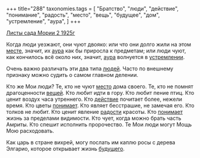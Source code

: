 +++
title="288"
taxonomies.tags = [
 "Братство",
 "люди",
 "действие",
 "понимание",
 "радость",
 "место",
 "вещь",
 "будущее",
 "дом",
 "устремление",
 "аура",
]
+++

[Листы сада Мории 2 1925г](/agni/1925)

Когда люди уезжают, они чуют двояко: или что они долго жили на этом [месте](/tags/[место](/tags/место)), значит, их [аура](/tags/аура) как бы приросла к предметам; или люди чуют, как кончилось всё около них, значит, [аура](/tags/аура) волнуется в [устремлении](/tags/устремление).   

Очень важно различать эти два типа [людей](/tags/люди). Часто по внешнему признаку можно судить о самом главном делении.   

Кто же Мои люди? Те, кто не чуют [место](/tags/место) дома своего. Те, кто не помнят драгоценности [вещей](/tags/вещь). Кто любит идти в гору. Кто любит пение птиц. Кто ценит воздух часа утреннего. Кто [действие](/tags/действие) почитает более, нежели время. Кто цветы [понимает](/tags/понимание). Кто являет бесстрашие, не замечая его. Кто толков не любит. Кто ценит явление [радости](/tags/радость) красоты. Кто [понимает](/tags/понимание) жизнь за пределами видимости. Кто чует, когда можно брать часть Амриты. Кто спешит исполнить пророчество. Те Мои люди могут Мощь Мою расходовать.   

Как царь в стране вихрей, могу послать им каплю росы с дерева Элгарио, которое открывает жизнь [будущего](/tags/будущее).   

